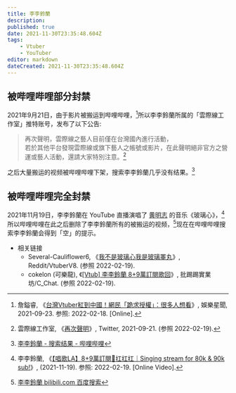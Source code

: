 ```yaml
---
title: 李李鈴蘭
description:
published: true
date: 2021-11-30T23:35:48.604Z
tags:
    - Vtuber
    - YouTuber
editor: markdown
dateCreated: 2021-11-30T23:35:48.604Z
---
```


## 被哔哩哔哩部分封禁

2021年9月21日，由于影片被搬运到哔哩哔哩，[^223]所以李李鈴蘭所属的「雲際線工作室」推特账号，发布了以下公告:

[^223]: 詹鎰睿, 《[台灣Vtuber紅到中國！網民「跪求授權」：很多人想看](https://star.setn.com/news/1002232)》, 娛樂星聞, 2021-09-23. 参照: 2022-02-18. [Online].

> 再次聲明，雲際線之藝人目前僅在台灣國內進行活動，<br>
> 若於其他平台發現雲際線或旗下藝人之帳號或影片，在此聲明絕非官方之營運或藝人活動，還請大家特別注意。[^14400]

[^14400]: 雲際線工作室, 《[再次聲明](https://twitter.com/CloudhorizonSt/status/1440013546280996865)》, Twitter, 2021-09-21. (参照 2022-02-19).

之后大量搬运的视频被哔哩哔哩下架，搜索李李鈴蘭几乎没有结果。[^llss]

[^llss]: [李李鈴蘭 - 搜索结果 - 哔哩哔哩](https://web.archive.org/web/20211115045115/https://search.bilibili.com/all?keyword=李李鈴蘭)

## 被哔哩哔哩完全封禁

2021年11月19日，李李鈴蘭在 YouTube 直播演唱了 [黄明志](/people/黄明志.md) 的音乐《玻璃心》，[^8+9]所以哔哩哔哩在此之后删除了李李鈴蘭所有的被搬运的视频，[^F-8]现在在哔哩哔哩搜索李李鈴蘭会得到「空」的提示。

[^8+9]: 李李鈴蘭, 《[【唱歌LA】8+9萬訂閱🐺扛扛扛｜Singing stream for 80k & 90k sub!](https://www.youtube.com/watch?v=C6qvgBfXJv0)》, (2021-11-19). 参照: 2022-02-19. [Online Video].

[^F-8]: [李李鈴蘭 bilibili.com 百度搜索](https://web.archive.org/web/20211130160508/https://www.baidu.com/s?ie=UTF-8&wd=李李鈴蘭+bilibili.com)

+ 相关链接
    + Several-Cauliflower6, 《[我不是玻璃心我是玻璃睪丸](https://web.archive.org/web/20211126104630/https://old.reddit.com/r/VtuberV8/comments/qxhoum/我不是玻璃心我是玻璃睪丸/)》, Reddit/VtuberV8. (参照 2022-02-19).
    + cokelon (可樂龍), 《[[Vtub] 李李鈴蘭 8+9萬訂閱歌回](https://web.archive.org/web/20211130161435/https://www.ptt.cc/bbs/C_Chat/M.1637323307.A.7AC.html)》, 批踢踢實業坊/C_Chat. (参照 2022-02-19).
